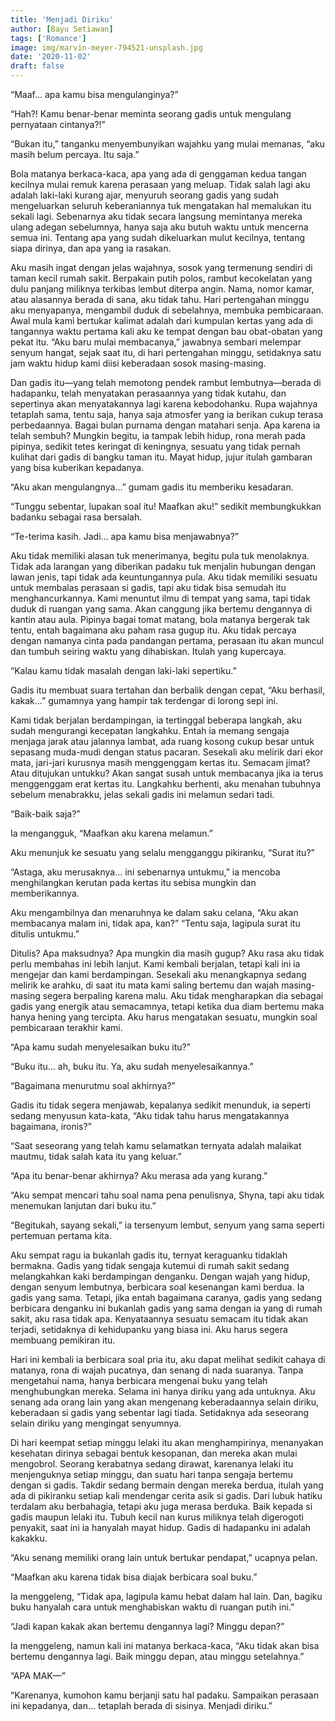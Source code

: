 ```yaml
---
title: 'Menjadi Diriku'
author: [Bayu Setiawan]
tags: ['Romance']
image: img/marvin-meyer-794521-unsplash.jpg
date: '2020-11-02'
draft: false
---
```

“Maaf… apa kamu bisa mengulanginya?”

“Hah?! Kamu benar-benar meminta seorang gadis untuk mengulang pernyataan cintanya?!”

“Bukan itu,” tanganku menyembunyikan wajahku yang mulai memanas, “aku masih belum percaya. Itu saja.”

Bola matanya berkaca-kaca, apa yang ada di genggaman kedua tangan kecilnya mulai remuk karena perasaan yang meluap. Tidak salah lagi aku adalah laki-laki kurang ajar, menyuruh seorang gadis yang sudah mengeluarkan seluruh keberaniannya tuk mengatakan hal memalukan itu sekali lagi. Sebenarnya aku tidak secara langsung memintanya mereka ulang adegan sebelumnya, hanya saja aku butuh waktu untuk mencerna semua ini. Tentang apa yang sudah dikeluarkan mulut kecilnya, tentang siapa dirinya, dan apa yang ia rasakan.

Aku masih ingat dengan jelas wajahnya, sosok yang termenung sendiri di taman kecil rumah sakit. Berpakain putih polos, rambut kecokelatan yang dulu panjang miliknya terkibas lembut diterpa angin. Nama, nomor kamar, atau alasannya berada di sana, aku tidak tahu. Hari pertengahan minggu aku menyapanya, mengambil duduk di sebelahnya, membuka pembicaraan. Awal mula kami bertukar kalimat adalah dari kumpulan kertas yang ada di tangannya waktu pertama kali aku ke tempat dengan bau obat-obatan yang pekat itu. “Aku baru mulai membacanya,” jawabnya sembari melempar senyum hangat, sejak saat itu, di hari pertengahan minggu, setidaknya satu jam waktu hidup kami diisi keberadaan sosok masing-masing.

Dan gadis itu—yang telah memotong pendek rambut lembutnya—berada di hadapanku, telah menyatakan perasaannya yang tidak kutahu, dan sepertinya akan menyatakannya lagi karena kebodohanku. Rupa wajahnya tetaplah sama, tentu saja, hanya saja atmosfer yang ia berikan cukup terasa perbedaannya. Bagai bulan purnama dengan matahari senja. Apa karena ia telah sembuh? Mungkin begitu, ia tampak lebih hidup, rona merah pada pipinya, sedikit tetes keringat di keningnya, sesuatu yang tidak pernah kulihat dari gadis di bangku taman itu. Mayat hidup, jujur itulah gambaran yang bisa kuberikan kepadanya.

“Aku akan mengulangnya…” gumam gadis itu memberiku kesadaran.

“Tunggu sebentar, lupakan soal itu! Maafkan aku!” sedikit membungkukkan badanku sebagai rasa bersalah.

“Te-terima kasih. Jadi… apa kamu bisa menjawabnya?”

Aku tidak memiliki alasan tuk menerimanya, begitu pula tuk menolaknya. Tidak ada larangan yang diberikan padaku tuk menjalin hubungan dengan lawan jenis, tapi tidak ada keuntungannya pula. Aku tidak memiliki sesuatu untuk membalas perasaan si gadis, tapi aku tidak bisa semudah itu menghancurkannya. Kami menuntut ilmu di tempat yang sama, tapi tidak duduk di ruangan yang sama. Akan canggung jika bertemu dengannya di kantin atau aula. Pipinya bagai tomat matang, bola matanya bergerak tak tentu, entah bagaimana aku paham rasa gugup itu. Aku tidak percaya dengan namanya cinta pada pandangan pertama, perasaan itu akan muncul dan tumbuh seiring waktu yang dihabiskan. Itulah yang kupercaya.

“Kalau kamu tidak masalah dengan laki-laki sepertiku.”

Gadis itu membuat suara tertahan dan berbalik dengan cepat, “Aku berhasil, kakak…” gumamnya yang hampir tak terdengar di lorong sepi ini.

Kami tidak berjalan berdampingan, ia tertinggal beberapa langkah, aku sudah mengurangi kecepatan langkahku. Entah ia memang sengaja menjaga jarak atau jalannya lambat, ada ruang kosong cukup besar untuk sepasang muda-mudi dengan status pacaran. Sesekali aku melirik dari ekor mata, jari-jari kurusnya masih menggenggam kertas itu. Semacam jimat? Atau ditujukan untukku? Akan sangat susah untuk membacanya jika ia terus menggenggam erat kertas itu. Langkahku berhenti, aku menahan tubuhnya sebelum menabrakku, jelas sekali gadis ini melamun sedari tadi.

“Baik-baik saja?”

Ia mengangguk, “Maafkan aku karena melamun.”

Aku menunjuk ke sesuatu yang selalu mengganggu pikiranku, “Surat itu?”

“Astaga, aku merusaknya… ini sebenarnya untukmu,” ia mencoba menghilangkan kerutan pada kertas itu sebisa mungkin dan memberikannya.

Aku mengambilnya dan menaruhnya ke dalam saku celana, “Aku akan membacanya malam ini, tidak apa, kan?”
“Tentu saja, lagipula surat itu ditulis untukmu.”

Ditulis? Apa maksudnya? Apa mungkin dia masih gugup? Aku rasa aku tidak perlu membahas ini lebih lanjut. Kami kembali berjalan, tetapi kali ini ia mengejar dan kami berdampingan. Sesekali aku menangkapnya sedang melirik ke arahku, di saat itu mata kami saling bertemu dan wajah masing-masing segera berpaling karena malu. Aku tidak mengharapkan dia sebagai gadis yang energik atau semacamnya, tetapi ketika dua diam bertemu maka hanya hening yang tercipta. Aku harus mengatakan sesuatu, mungkin soal pembicaraan terakhir kami.

“Apa kamu sudah menyelesaikan buku itu?”

“Buku itu… ah, buku itu. Ya, aku sudah menyelesaikannya.”

“Bagaimana menurutmu soal akhirnya?”

Gadis itu tidak segera menjawab, kepalanya sedikit menunduk, ia seperti sedang menyusun kata-kata, “Aku tidak tahu harus mengatakannya bagaimana, ironis?”

“Saat seseorang yang telah kamu selamatkan ternyata adalah malaikat mautmu, tidak salah kata itu yang keluar.”

“Apa itu benar-benar akhirnya? Aku merasa ada yang kurang.”

“Aku sempat mencari tahu soal nama pena penulisnya, Shyna, tapi aku tidak menemukan lanjutan dari buku itu.”

“Begitukah, sayang sekali,” ia tersenyum lembut, senyum yang sama seperti pertemuan pertama kita.

Aku sempat ragu ia bukanlah gadis itu, ternyat keraguanku tidaklah bermakna. Gadis yang tidak sengaja kutemui di rumah sakit sedang melangkahkan kaki berdampingan denganku. Dengan wajah yang hidup, dengan senyum lembutnya, berbicara soal kesenangan kami berdua. Ia gadis yang sama. Tetapi, jika entah bagaimana caranya, gadis yang sedang berbicara denganku ini bukanlah gadis yang sama dengan ia yang di rumah sakit, aku rasa tidak apa. Kenyataannya sesuatu semacam itu tidak akan terjadi, setidaknya di kehidupanku yang biasa ini. Aku harus segera membuang pemikiran itu.

Hari ini kembali ia berbicara soal pria itu, aku dapat melihat sedikit cahaya di matanya, rona di wajah pucatnya, dan senang di nada suaranya. Tanpa mengetahui nama, hanya berbicara mengenai buku yang telah menghubungkan mereka. Selama ini hanya diriku yang ada untuknya. Aku senang ada orang lain yang akan mengenang keberadaannya selain diriku, keberadaan si gadis yang sebentar lagi tiada. Setidaknya ada seseorang selain diriku yang mengingat senyumnya.

Di hari keempat setiap minggu lelaki itu akan menghampirinya, menanyakan kesehatan dirinya sebagai bentuk kesopanan, dan mereka akan mulai mengobrol. Seorang kerabatnya sedang dirawat, karenanya lelaki itu menjenguknya setiap minggu, dan suatu hari tanpa sengaja bertemu dengan si gadis. Takdir sedang bermain dengan mereka berdua, itulah yang ada di pikiranku setiap kali mendengar cerita asik si gadis. Dari lubuk hatiku terdalam aku berbahagia, tetapi aku juga merasa berduka. Baik kepada si gadis maupun lelaki itu. Tubuh kecil nan kurus miliknya telah digerogoti penyakit, saat ini ia hanyalah mayat hidup. Gadis di hadapanku ini adalah kakakku.

“Aku senang memiliki orang lain untuk bertukar pendapat,” ucapnya pelan.

“Maafkan aku karena tidak bisa diajak berbicara soal buku.”

Ia menggeleng, “Tidak apa, lagipula kamu hebat dalam hal lain. Dan, bagiku buku hanyalah cara untuk menghabiskan waktu di ruangan putih ini.”

“Jadi kapan kakak akan bertemu dengannya lagi? Minggu depan?”

Ia menggeleng, namun kali ini matanya berkaca-kaca, “Aku tidak akan bisa bertemu dengannya lagi. Baik minggu depan, atau minggu setelahnya.”

“APA MAK—”

“Karenanya, kumohon kamu berjanji satu hal padaku. Sampaikan perasaan ini kepadanya, dan… tetaplah berada di sisinya. Menjadi diriku.”
